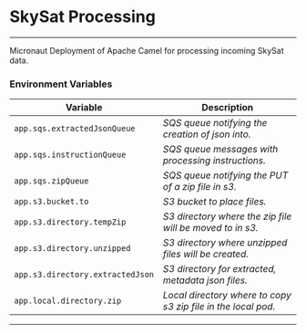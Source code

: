 # SkySat Processing
---
Micronaut Deployment of Apache Camel for processing incoming SkySat data.

### Environment Variables

Variable     | Description
------------ | -----------
`app.sqs.extractedJsonQueue` | *SQS queue notifying the creation of json into.*
`app.sqs.instructionQueue` | *SQS queue messages with processing instructions.*
`app.sqs.zipQueue` | *SQS queue notifying the PUT of a zip file in s3.*
`app.s3.bucket.to` | *S3 bucket to place files.*
`app.s3.directory.tempZip` | *S3 directory where the zip file will be moved to in s3.*
`app.s3.directory.unzipped` | *S3 directory where unzipped files will be created.*
`app.s3.directory.extractedJson` | *S3 directory for extracted, metadata json files.*
`app.local.directory.zip` | *Local directory where to copy s3 zip file in the local pod.*

---
